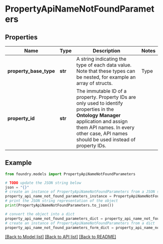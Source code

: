 # PropertyApiNameNotFoundParameters

## Properties

Name | Type | Description | Notes
------------ | ------------- | ------------- | -------------
**property_base_type** | **str** | A string indicating the type of each data value. Note that these types can be nested, for example an array of structs.  | Type                | JSON value                                                                                                        | |---------------------|-------------------------------------------------------------------------------------------------------------------| | Array               | \`Array\<T>\`, where \`T\` is the type of the array elements, e.g. \`Array\<String>\`.                                    | | Attachment          | \`Attachment\`                                                                                                      | | Boolean             | \`Boolean\`                                                                                                         | | Byte                | \`Byte\`                                                                                                            | | Date                | \`LocalDate\`                                                                                                       | | Decimal             | \`Decimal\`                                                                                                         | | Double              | \`Double\`                                                                                                          | | Float               | \`Float\`                                                                                                           | | Integer             | \`Integer\`                                                                                                         | | Long                | \`Long\`                                                                                                            | | OntologyObject      | \`OntologyObject\<T>\` where \`T\` is the API name of the referenced object type.                                      | | Short               | \`Short\`                                                                                                           | | String              | \`String\`                                                                                                          | | Struct              | \`Struct\<T>\` where \`T\` contains field name and type pairs, e.g. \`Struct\<{ firstName: String, lastName: string }>\`  | | Timeseries          | \`TimeSeries\<T>\` where \`T\` is either \`String\` for an enum series or \`Double\` for a numeric series.                 | | Timestamp           | \`Timestamp\`                                                                                                       |  |
**property_id** | **str** | The immutable ID of a property. Property IDs are only used to identify properties in the **Ontology Manager** application and assign them API names. In every other case, API names should be used instead of property IDs.  |

## Example

```python
from foundry.models import PropertyApiNameNotFoundParameters

# TODO update the JSON string below
json = "{}"
# create an instance of PropertyApiNameNotFoundParameters from a JSON string
property_api_name_not_found_parameters_instance = PropertyApiNameNotFoundParameters.from_json(json)
# print the JSON string representation of the object
print(PropertyApiNameNotFoundParameters.to_json())

# convert the object into a dict
property_api_name_not_found_parameters_dict = property_api_name_not_found_parameters_instance.to_dict()
# create an instance of PropertyApiNameNotFoundParameters from a dict
property_api_name_not_found_parameters_form_dict = property_api_name_not_found_parameters.from_dict(property_api_name_not_found_parameters_dict)
```

[\[Back to Model list\]](../README.md#documentation-for-models) [\[Back to API list\]](../README.md#documentation-for-api-endpoints) [\[Back to README\]](../README.md)
